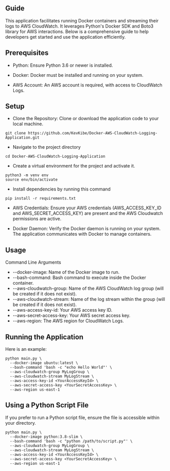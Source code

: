 ## Guide
This application facilitates running Docker containers and streaming their logs to AWS CloudWatch. It leverages Python's Docker SDK and Boto3 library for AWS interactions. Below is a comprehensive guide to help developers get started and use the application efficiently.

## Prerequisites
- Python: Ensure Python 3.6 or newer is installed.

- Docker: Docker must be installed and running on your system.

- AWS Account: An AWS account is required, with access to CloudWatch Logs.

## Setup

- Clone the Repository: Clone or download the application code to your local machine.
```
git clone https://github.com/KevKibe/Docker-AWS-CloudWatch-Logging-Application.git
```

- Navigate to the project directory 
```
cd Docker-AWS-CloudWatch-Logging-Application
```

- Create a virtual environment for the project and activate it.
```
python3 -m venv env
source env/bin/activate
```

- Install dependencies by running this command
```
pip install -r requirements.txt
```
- AWS Credentials: Ensure your AWS credentials (AWS_ACCESS_KEY_ID and AWS_SECRET_ACCESS_KEY) are present and the AWS Cloudwatch permissions are active.

- Docker Daemon: Verify the Docker daemon is running on your system. The application communicates with Docker to manage containers.


## Usage
Command Line Arguments
- --docker-image: Name of the Docker image to run.
- --bash-command: Bash command to execute inside the Docker container.
- --aws-cloudwatch-group: Name of the AWS CloudWatch log group (will be created if it does not exist).
- --aws-cloudwatch-stream: Name of the log stream within the group (will be created if it does not exist).
- --aws-access-key-id: Your AWS access key ID.
- --aws-secret-access-key: Your AWS secret access key.
- --aws-region: The AWS region for CloudWatch Logs.

## Running the Application
Here is an example:
```
python main.py \
  --docker-image ubuntu:latest \
  --bash-command 'bash -c "echo Hello World"' \
  --aws-cloudwatch-group MyLogGroup \
  --aws-cloudwatch-stream MyLogStream \
  --aws-access-key-id <YourAccessKeyId> \
  --aws-secret-access-key <YourSecretAccessKey> \
  --aws-region us-east-1
```
## Using a Python Script File
If you prefer to run a Python script file, ensure the file is accessible within your directory.
```
python main.py \
  --docker-image python:3.8-slim \
  --bash-command 'bash -c "python /path/to/script.py"' \
  --aws-cloudwatch-group MyLogGroup \
  --aws-cloudwatch-stream MyLogStream \
  --aws-access-key-id <YourAccessKeyId> \
  --aws-secret-access-key <YourSecretAccessKey> \
  --aws-region us-east-1
```
